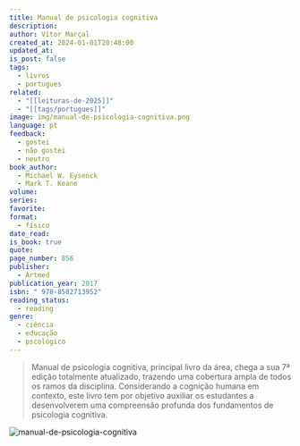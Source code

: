 ```yaml
---
title: Manual de psicologia cognitiva
description: 
author: Vítor Marçal
created_at: 2024-01-01T20:48:00
updated_at: 
is_post: false
tags:
  - livros
  - portugues
related:
  - "[[leituras-de-2025]]"
  - "[[tags/portugues]]"
image: img/manual-de-psicologia-cognitiva.png
language: pt
feedback:
  - gostei
  - não gostei
  - neutro
book_author:
  - Michael W. Eysenck
  - Mark T. Keane
volume: 
series: 
favorite: 
format:
  - físico
date_read: 
is_book: true
quote: 
page_number: 856
publisher:
  - Artmed
publication_year: 2017
isbn: " 978-8582713952"
reading_status:
  - reading
genre:
  - ciência
  - educação
  - pscológico
---
```

> Manual de psicologia cognitiva, principal livro da área, chega a sua 7ª edição totalmente atualizado, trazendo uma cobertura ampla de todos os ramos da disciplina. Considerando a cognição humana em contexto, este livro tem por objetivo auxiliar os estudantes a desenvolverem uma compreensão profunda dos fundamentos de psicologia cognitiva.

![manual-de-psicologia-cognitiva](img/manual-de-psicologia-cognitiva.png)
